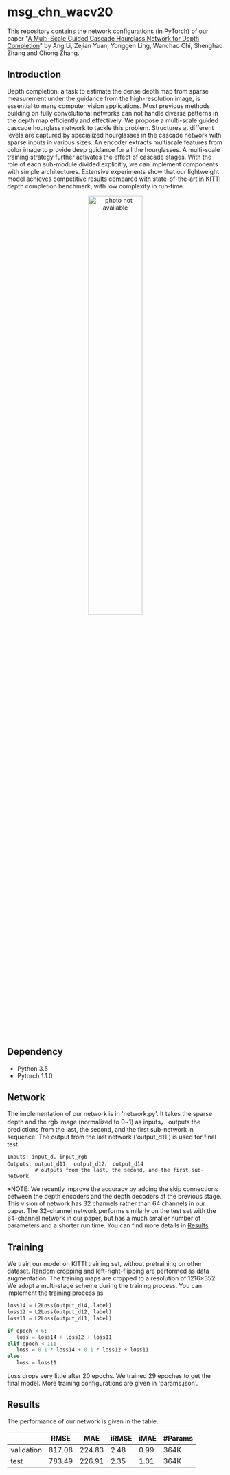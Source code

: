 # msg_chn_wacv20
This repository contains the network configurations (in PyTorch) of our paper "[A Multi-Scale Guided Cascade Hourglass Network for Depth Completion](http://openaccess.thecvf.com/content_WACV_2020/papers/Li_A_Multi-Scale_Guided_Cascade_Hourglass_Network_for_Depth_Completion_WACV_2020_paper.pdf)" by Ang Li, Zejian Yuan, Yonggen Ling, Wanchao Chi, Shenghao Zhang and Chong Zhang.

## Introduction
Depth completion, a task to estimate the dense depth map from sparse measurement under the guidance from the
high-resolution image, is essential to many computer vision applications. Most previous methods building on fully convolutional networks can not handle diverse patterns in the depth map efficiently and effectively. We propose a multi-scale guided cascade hourglass network to tackle this problem. Structures at different levels are captured by specialized hourglasses in the cascade network with sparse inputs in various sizes. An encoder extracts multiscale features from color image to provide deep guidance
for all the hourglasses. A multi-scale training strategy further activates the effect of cascade stages. With the role of
each sub-module divided explicitly, we can implement components with simple architectures. Extensive experiments show that our lightweight model achieves competitive results compared with state-of-the-art in KITTI depth completion benchmark, with low complexity in run-time.

<p align="center">
  <img src="https://github.com/anglixjtu/msg_chn_wacv20/blob/master/demo/video5.gif" alt="photo not available" height="50%">
</p>


## Dependency
- Python 3.5
- Pytorch 1.1.0

## Network
The implementation of our network is in 'network.py'. It takes the sparse depth and the rgb image (normalized to 0~1) as inputs， outputs the predictions from the last, the second, and the first sub-network in sequence. The output from the last network ('output_d11') is used for final test.

    Inputs: input_d, input_rgb
    Outputs: output_d11， output_d12， output_d14
             # outputs from the last, the second, and the first sub-network

※NOTE: We recently improve the accuracy by adding the skip connections between the depth encoders and the depth decoders at the previous stage. This vision of network has 32 channels rather than 64 channels in our paper. The 32-channel network performs similarly on the test set with the 64-channel network in our paper, but has a much smaller number of parameters and a shorter run time. You can find more details in [Results](#results)

## Training
We train our model on KITTI training set, without pretraining on other dataset. 
Random cropping and left-right-flipping are performed as data augmentation. The training maps are cropped to a
resolution of 1216×352. 
We adopt a multi-stage scheme during the training process. You can implement the training process as

```python
loss14 = L2Loss(output_d14, label)
loss12 = L2Loss(output_d12, label)
loss11 = L2Loss(output_d11, label)

if epoch < 6:
   loss = loss14 + loss12 + loss11
elif epoch < 11:
   loss = 0.1 * loss14 + 0.1 * loss12 + loss11
else:
   loss = loss11

```
Loss drops very little after 20 epochs. We trained 29 epoches to get the final model.
More training configurations are given in 'params.json'.

## Results
The performance of our network is given in the table.

|        |  RMSE |  MAE |  iRMSE  | iMAE  | #Params |
|--------|-------|-------|-------|-------|-------|
|validation|817.08|224.83|2.48|0.99|364K|
|test|783.49|226.91|2.35|1.01|364K|
